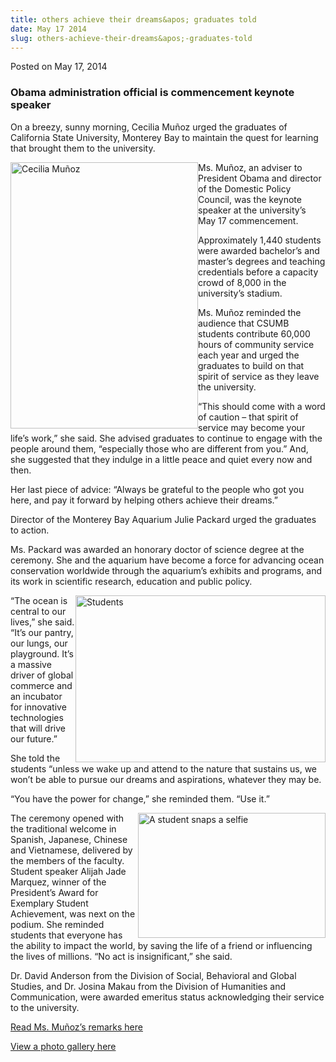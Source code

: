 ```yaml
---
title: others achieve their dreams&apos; graduates told
date: May 17 2014
slug: others-achieve-their-dreams&apos;-graduates-told
---
```


 



<span class="date">Posted on May 17, 2014    </span>
<h3>Obama administration official is commencement keynote
speaker</h3>
<p>On a breezy, sunny morning, Cecilia Mu&#xF1;oz urged the graduates of
California State University, Monterey Bay to maintain the quest for
learning that brought them to the university.</p>
<p><img alt="Cecilia Mu&#xF1;oz" src="https://news.csumb.edu/sites/default/files/65/attachments/news/images/cecilia_munoz_smile.jpg" style="width:300px; height:426px; float:left">Ms. Mu&#xF1;oz, an
adviser to President Obama and director of the Domestic Policy
Council, was the keynote speaker at the university&#x2019;s May 17
commencement.</img></p>
<p>Approximately 1,440 students were awarded bachelor&#x2019;s and
master&#x2019;s degrees and teaching credentials before a capacity crowd
of 8,000 in the university&#x2019;s stadium.</p>
<p>Ms. Mu&#xF1;oz reminded the audience that CSUMB students contribute
60,000 hours of community service each year and urged the graduates
to build on that spirit of service as they leave the
university.</p>
<p>&#x201C;This should come with a word of caution &#x2013; that spirit of
service may become your life&#x2019;s work,&#x201D; she said. She advised
graduates to continue to engage with the people around them,
&#x201C;especially those who are different from you.&#x201D; And, she suggested
that they indulge in a little peace and quiet every now and
then.</p>
<p>Her last piece of advice: &#x201C;Always be grateful to the people who
got you here, and pay it forward by helping others achieve their
dreams.&#x201D;</p>
<p>Director of the Monterey Bay Aquarium Julie Packard urged the
graduates to action.</p>
<p>Ms. Packard was awarded an honorary doctor of science degree at
the ceremony. She and the aquarium have become a force for
advancing ocean conservation worldwide through the aquarium&#x2019;s
exhibits and programs, and its work in scientific research,
education and public policy.</p>
<p><img alt="Students" src="https://news.csumb.edu/sites/default/files/65/attachments/news/images/red.jpg" style="width:400px; height:267px; float:right">&#x201C;The ocean is
central to our lives,&#x201D; she said. &#x201C;It&#x2019;s our pantry, our lungs, our
playground. It&#x2019;s a massive driver of global commerce and an
incubator for innovative technologies that will drive our
future.&#x201D;</img></p>
<p>She told the students &#x201C;unless we wake up and attend to the
nature that sustains us, we won&#x2019;t be able to pursue our dreams and
aspirations, whatever they may be.</p>
<p>&#x201C;You have the power for change,&#x201D; she reminded them. &#x201C;Use
it.&#x201D;</p>
<p><img alt="A student snaps a selfie" src="https://news.csumb.edu/sites/default/files/65/attachments/news/images/selfie.jpg" style="width:300px; height:200px; float:right">The ceremony
opened with the traditional welcome in Spanish, Japanese, Chinese
and Vietnamese, delivered by the members of the faculty. Student
speaker Alijah Jade Marquez, winner of the President&#x2019;s Award for
Exemplary Student Achievement, was next on the podium. She reminded
students that everyone has the ability to impact the world, by
saving the life of a friend or influencing the lives of millions.
&#x201C;No act is insignificant,&#x201D; she said.</img></p>
<p>Dr. David Anderson from the Division of Social, Behavioral and
Global Studies, and Dr. Josina Makau from the Division of
Humanities and Communication, were awarded emeritus status
acknowledging their service to the university.</p>
<p><a href="commencement-remarks-cecilia-mun%CC%83oz.html" rel="nofollow">Read Ms. Mu&#xF1;oz&#x2019;s remarks here</a></p>
<p><a href="../../../../gallery/commencement-2014.html" rel="nofollow">View a photo gallery here</a></p>
<p>&#xA0;</p>
<p>&#xA0;</p>
<p>&#xA0;</p>





 
